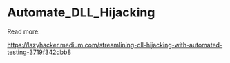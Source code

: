 # Automate_DLL_Hijacking

Read more:

https://lazyhacker.medium.com/streamlining-dll-hijacking-with-automated-testing-3719f342dbb8
